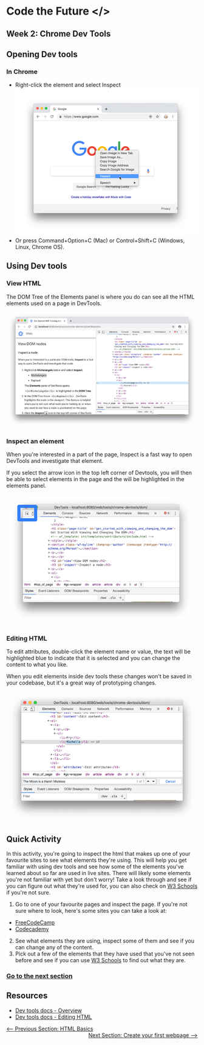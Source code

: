 # Code the Future </>

## Week 2: Chrome Dev Tools

## Opening Dev tools

### In Chrome
- Right-click the element and select Inspect
  ![Open in Chrome](../images/open-dev-tools.png)
- Or press Command+Option+C (Mac) or Control+Shift+C (Windows, Linux, Chrome OS).


## Using Dev tools

### View HTML
The DOM Tree of the Elements panel is where you do can see all the HTML elements used on a page in DevTools.

![Viewing elements](../images/view-elements.png)

### Inspect an element
When you're interested in a part of the page, Inspect is a fast way to open DevTools and investigate that element.

If you select the arrow icon in the top left corner of Devtools, you will then be able to select elements in the page and the will be highlighted in the elements panel.

![Inspect an element](../images/inspect-element.png)

### Editing HTML

To edit attributes, double-click the element name or value, the text will be highlighted blue to indicate that it is selected and you can change the content to what you like.

When you edit elements inside dev tools these changes won't be saved in your codebase, but it's a great way of prototyping changes.

![Edit an element](../images/edit-element.png)

## Quick Activity

In this activity, you're going to inspect the html that makes up one of your favourite sites to see what elements they're using. 
This will help you get familiar with using dev tools and see how some of the elements you've learned about so far are used in live sites.
There will likely some elements you're not familiar with yet but don't worry! Take a look through and see if you can figure out what they're used for, you can also check on [W3 Schools](https://www.w3schools.com/tags/default.asp) if you're not sure.

1. Go to one of your favourite pages and inspect the page. If you're not sure where to look, here's some sites you can take a look at:
  - [FreeCodeCamp](https://www.freecodecamp.org/)
  - [Codecademy](https://www.codecademy.com/)
2. See what elements they are using, inspect some of them and see if you can change any of the content.
3. Pick out a few of the elements that they have used that you've not seen before and see if you can use [W3 Schools](https://www.w3schools.com/tags/default.asp) to find out what they are.


### [Go to the next section](html_basics_section_02.md)

## Resources
- [Dev tools docs - Overview](https://developer.chrome.com/docs/devtools/overview/)
- [Dev tools docs - Editing HTML](https://developer.chrome.com/docs/devtools/dom/)


<div style="width: 100%">
<a href='html_basics.md'><-- Previous Section: HTML Basics</a>
<div align="right"><a href='create_webpage.md'>Next Section: Create your first webpage --></a></div>
</div>
